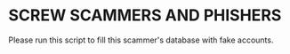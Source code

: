 # SCREW SCAMMERS AND PHISHERS
Please run this script to fill this scammer's database with fake accounts.
